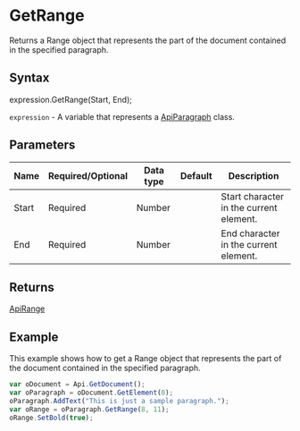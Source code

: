 # GetRange

Returns a Range object that represents the part of the document contained in the specified paragraph.

## Syntax

expression.GetRange(Start, End);

`expression` - A variable that represents a [ApiParagraph](../ApiParagraph.md) class.

## Parameters

| **Name** | **Required/Optional** | **Data type** | **Default** | **Description** |
| ------------- | ------------- | ------------- | ------------- | ------------- |
| Start | Required | Number |  | Start character in the current element. |
| End | Required | Number |  | End character in the current element. |

## Returns

[ApiRange](../../ApiRange/ApiRange.md)

## Example

This example shows how to get a Range object that represents the part of the document contained in the specified paragraph.

```javascript
var oDocument = Api.GetDocument();
var oParagraph = oDocument.GetElement(0);
oParagraph.AddText("This is just a sample paragraph.");
var oRange = oParagraph.GetRange(8, 11);
oRange.SetBold(true);
```

